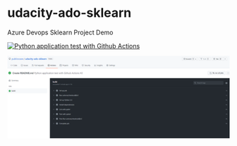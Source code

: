 # udacity-ado-sklearn
Azure Devops Sklearn Project Demo

[![Python application test with Github Actions](https://github.com/publicscare/udacity-ado-sklearn/actions/workflows/pythonapp.yml/badge.svg)](https://github.com/publicscare/udacity-ado-sklearn/actions/workflows/pythonapp.yml)

![Github Action Screenshot](/img/github-action-screenshot.PNG)